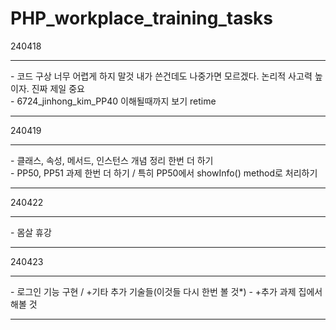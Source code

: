 # PHP_workplace_training_tasks<br>

240418
<hr>
- 코드 구상 너무 어렵게 하지 말것 내가 쓴건데도 나중가면 모르겠다. 논리적 사고력 높이자. 진짜 제일 중요 <br>
- 6724_jinhong_kim_PP40 이해될때까지 보기 retime <br> 
<hr>
240419
<hr>
- 클래스, 속성, 메서드, 인스턴스 개념 정리 한번 더 하기<br>
- PP50, PP51 과제 한번 더 하기 / 특히 PP50에서 showInfo() method로 처리하기 
<hr>
240422
<hr>
- 몸살 휴강 
<hr>
240423
<hr>
- 로그인 기능 구현 / +기타 추가 기술들(이것들 다시 한번 볼 것*)
- +추가 과제 집에서 해볼 것
<hr>



